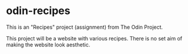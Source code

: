 # odin-recipes

This is an "Recipes" project (assignment) from The Odin Project. 

This project will be a website with various recipes. There is no set aim of making the website look aesthetic.